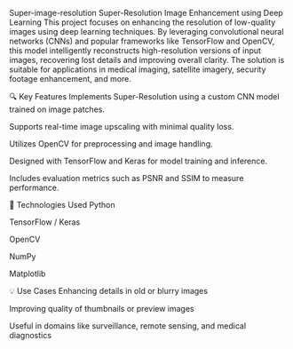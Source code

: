 Super-image-resolution
Super-Resolution Image Enhancement using Deep Learning This project focuses on enhancing the resolution of low-quality images using deep learning techniques. By leveraging convolutional neural networks (CNNs) and popular frameworks like TensorFlow and OpenCV, this model intelligently reconstructs high-resolution versions of input images, recovering lost details and improving overall clarity. The solution is suitable for applications in medical imaging, satellite imagery, security footage enhancement, and more.

🔍 Key Features
Implements Super-Resolution using a custom CNN model trained on image patches.

Supports real-time image upscaling with minimal quality loss.

Utilizes OpenCV for preprocessing and image handling.

Designed with TensorFlow and Keras for model training and inference.

Includes evaluation metrics such as PSNR and SSIM to measure performance.

📁 Technologies Used
Python

TensorFlow / Keras

OpenCV

NumPy

Matplotlib

💡 Use Cases
Enhancing details in old or blurry images

Improving quality of thumbnails or preview images

Useful in domains like surveillance, remote sensing, and medical diagnostics
